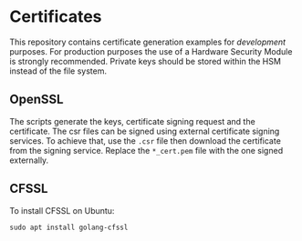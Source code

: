 # Certificates

This repository contains certificate generation examples for _development_ purposes.
For production purposes the use of a Hardware Security Module is strongly recommended. Private keys should be stored within the HSM instead of the file system.

## OpenSSL

The scripts generate the keys, certificate signing request and the certificate. 
The csr files can be signed using external certificate signing services. To achieve that, use the `.csr` file then download the certificate from the signing service. Replace the `*_cert.pem` file with the one signed externally.

## CFSSL

To install CFSSL on Ubuntu:

`sudo apt install golang-cfssl`
